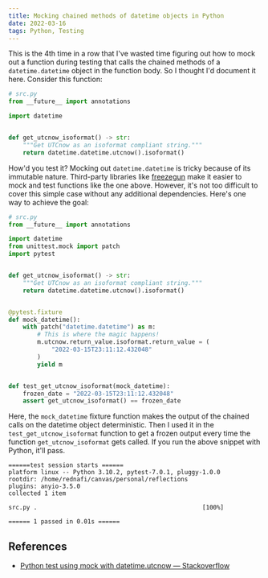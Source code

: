 ```yaml
---
title: Mocking chained methods of datetime objects in Python
date: 2022-03-16
tags: Python, Testing
---
```


This is the 4th time in a row that I've wasted time figuring out how to mock out a
function during testing that calls the chained methods of a `datetime.datetime` object
in the function body. So I thought I'd document it here. Consider this function:

```python
# src.py
from __future__ import annotations

import datetime


def get_utcnow_isoformat() -> str:
    """Get UTCnow as an isoformat compliant string."""
    return datetime.datetime.utcnow().isoformat()
```

How'd you test it? Mocking out `datetime.datetime` is tricky because of its immutable
nature. Third-party libraries like [freezegun](https://github.com/spulec/freezegun) make it easier to mock and test functions like the one above. However, it's not too difficult
to cover this simple case without any additional dependencies. Here's one way to achieve
the goal:

```python
# src.py
from __future__ import annotations

import datetime
from unittest.mock import patch
import pytest


def get_utcnow_isoformat() -> str:
    """Get UTCnow as an isoformat compliant string."""
    return datetime.datetime.utcnow().isoformat()


@pytest.fixture
def mock_datetime():
    with patch("datetime.datetime") as m:
        # This is where the magic happens!
        m.utcnow.return_value.isoformat.return_value = (
            "2022-03-15T23:11:12.432048"
        )
        yield m


def test_get_utcnow_isoformat(mock_datetime):
    frozen_date = "2022-03-15T23:11:12.432048"
    assert get_utcnow_isoformat() == frozen_date
```

Here, the `mock_datetime` fixture function makes the output of the chained calls on the
datetime object deterministic. Then I used it in the `test_get_utcnow_isoformat`
function to get a frozen output every time the function `get_utcnow_isoformat` gets
called. If you run the above snippet with Python, it'll pass.

```
======test session starts ======
platform linux -- Python 3.10.2, pytest-7.0.1, pluggy-1.0.0
rootdir: /home/rednafi/canvas/personal/reflections
plugins: anyio-3.5.0
collected 1 item

src.py .                                              [100%]

====== 1 passed in 0.01s ======
```


## References

* [Python test using mock with datetime.utcnow — Stackoverflow](https://stackoverflow.com/questions/57671585/python-test-using-mock-with-datetime-utcnow)
